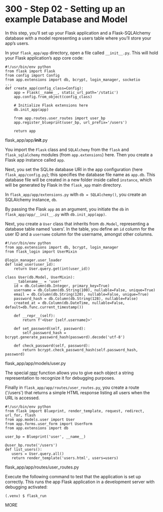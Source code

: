 # 300 - Step 02 - Setting up an example Database and Model

In this step, you’ll set up your Flask application and a Flask-SQLAlchemy database with a model representing a users table where you’ll store your app’s users.

In your ```flask_app/app``` directory, open a file called ```__init__.py```. This will hold your Flask application’s app core code:


```
#!/usr/bin/env python
from flask import Flask
from config import Config
from app.extensions import db, bcrypt, login_manager, socketio
...
def create_app(config_class=Config):
    app = Flask(__name__, static_url_path='/static')
    app.config.from_object(config_class)

    # Initialize Flask extensions here
    db.init_app(app)

    from app.routes.user_routes import user_bp
    app.register_blueprint(user_bp, url_prefix='/users')

    return app
```
flask_app/app/__init__.py


You import the ```Flask``` class and ```SQLAlchemy``` from the ```flask``` and ```flask_sqlalchemy``` modules (from ```app.extensions```) here. Then you create a Flask app instance called ```app```.

Next, you set the SQLite database URI in the app configuration (here ```flask_app/config.py```); this specifies the database file name as ```app.db```. This database file will be created in a new folder inside called ````instance````, which will be generated by Flask in the ```flask_app``` main directory.

In ```flask_app/app/extensions.py``` with ```db = SQLAlchemy()```, you create an SQLAlchemy instance, ```db```. 

By passing the Flask ```app``` as an argument, you initiate the ```db``` in ```flask_app/app/__init__.py``` with ```db.init_app(app)```.

Next, you create a ```User``` class that inherits from ```db.Model```, representing a database table named ‘users’. In the table, you define an ```id``` column for the user ID and a ```username``` column for the username, amongst other columns.

```
#!/usr/bin/env python
from app.extensions import db, bcrypt, login_manager
from flask_login import UserMixin

@login_manager.user_loader
def load_user(user_id):
    return User.query.get(int(user_id))

class User(db.Model, UserMixin):
    __tablename__ = 'user'
    id = db.Column(db.Integer, primary_key=True)
    username = db.Column(db.String(100), nullable=False, unique=True)
    email = db.Column(db.String(120), nullable=False, unique=True)
    password_hash = db.Column(db.String(128), nullable=False)
    created_at = db.Column(db.DateTime, nullable=False, default=db.func.current_timestamp())

    def __repr__(self):
        return f'<User {self.username}>'

    def set_password(self, password):
        self.password_hash = bcrypt.generate_password_hash(password).decode('utf-8')

    def check_password(self, password):
        return bcrypt.check_password_hash(self.password_hash, password) 
```
flask_app/app/models/user.py

The special [repr](https://docs.python.org/3/reference/datamodel.html#object.__repr__) function allows you to give each object a string representation to recognize it for debugging purposes.

Finally in ```flask_app/app/routes/user_routes.py```, you create a route ('/users') that returns a simple HTML response listing all users when the URL is accessed.


```
#!/usr/bin/env python
from flask import Blueprint, render_template, request, redirect, url_for, flash
from app.models.user import User
from app.forms.user_form import UserForm
from app.extensions import db

user_bp = Blueprint('user', __name__)

@user_bp.route('/users')
def list_users():
   users = User.query.all()
   return render_template('users.html', users=users)
```
flask_app/app/routes/user_routes.py

Execute the following command to test that the application is set up correctly. This runs the app Flask application in a development server with debugging activated:

```
(.venv) $ flask_run 
```



MORE